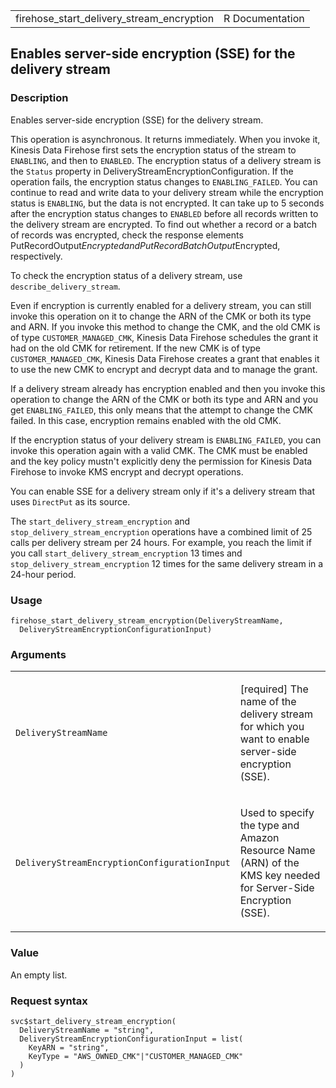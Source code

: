 <table style="width: 100%;">
<tbody>
<tr class="odd">
<td>firehose_start_delivery_stream_encryption</td>
<td style="text-align: right;">R Documentation</td>
</tr>
</tbody>
</table>

## Enables server-side encryption (SSE) for the delivery stream

### Description

Enables server-side encryption (SSE) for the delivery stream.

This operation is asynchronous. It returns immediately. When you invoke
it, Kinesis Data Firehose first sets the encryption status of the stream
to `ENABLING`, and then to `ENABLED`. The encryption status of a
delivery stream is the `Status` property in
DeliveryStreamEncryptionConfiguration. If the operation fails, the
encryption status changes to `ENABLING_FAILED`. You can continue to read
and write data to your delivery stream while the encryption status is
`ENABLING`, but the data is not encrypted. It can take up to 5 seconds
after the encryption status changes to `ENABLED` before all records
written to the delivery stream are encrypted. To find out whether a
record or a batch of records was encrypted, check the response elements
PutRecordOutput$Encrypted and PutRecordBatchOutput$Encrypted,
respectively.

To check the encryption status of a delivery stream, use
`describe_delivery_stream`.

Even if encryption is currently enabled for a delivery stream, you can
still invoke this operation on it to change the ARN of the CMK or both
its type and ARN. If you invoke this method to change the CMK, and the
old CMK is of type `CUSTOMER_MANAGED_CMK`, Kinesis Data Firehose
schedules the grant it had on the old CMK for retirement. If the new CMK
is of type `CUSTOMER_MANAGED_CMK`, Kinesis Data Firehose creates a grant
that enables it to use the new CMK to encrypt and decrypt data and to
manage the grant.

If a delivery stream already has encryption enabled and then you invoke
this operation to change the ARN of the CMK or both its type and ARN and
you get `ENABLING_FAILED`, this only means that the attempt to change
the CMK failed. In this case, encryption remains enabled with the old
CMK.

If the encryption status of your delivery stream is `ENABLING_FAILED`,
you can invoke this operation again with a valid CMK. The CMK must be
enabled and the key policy mustn't explicitly deny the permission for
Kinesis Data Firehose to invoke KMS encrypt and decrypt operations.

You can enable SSE for a delivery stream only if it's a delivery stream
that uses `DirectPut` as its source.

The `start_delivery_stream_encryption` and
`stop_delivery_stream_encryption` operations have a combined limit of 25
calls per delivery stream per 24 hours. For example, you reach the limit
if you call `start_delivery_stream_encryption` 13 times and
`stop_delivery_stream_encryption` 12 times for the same delivery stream
in a 24-hour period.

### Usage

    firehose_start_delivery_stream_encryption(DeliveryStreamName,
      DeliveryStreamEncryptionConfigurationInput)

### Arguments

<table>
<colgroup>
<col style="width: 35%" />
<col style="width: 65%" />
</colgroup>
<tbody>
<tr class="odd">
<td><code
id="firehose_start_delivery_stream_encryption_:_DeliveryStreamName">DeliveryStreamName</code></td>
<td><p>[required] The name of the delivery stream for which you want to
enable server-side encryption (SSE).</p></td>
</tr>
<tr class="even">
<td><code
id="firehose_start_delivery_stream_encryption_:_DeliveryStreamEncryptionConfigurationInput">DeliveryStreamEncryptionConfigurationInput</code></td>
<td><p>Used to specify the type and Amazon Resource Name (ARN) of the
KMS key needed for Server-Side Encryption (SSE).</p></td>
</tr>
</tbody>
</table>

### Value

An empty list.

### Request syntax

    svc$start_delivery_stream_encryption(
      DeliveryStreamName = "string",
      DeliveryStreamEncryptionConfigurationInput = list(
        KeyARN = "string",
        KeyType = "AWS_OWNED_CMK"|"CUSTOMER_MANAGED_CMK"
      )
    )
